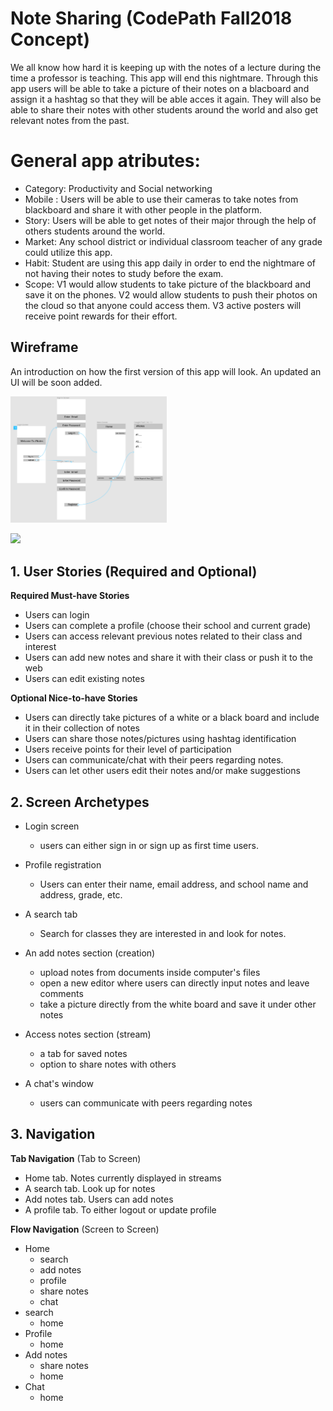 # Note Sharing (CodePath Fall2018 Concept)
We all know how hard it is keeping up with the notes of a lecture during the time a professor is teaching. This app will end this nightmare. Through this app users will be able to  take a picture of their notes on a blacboard and assign it a hashtag so that they will be able acces it again. They will also be able to share their notes with other students around the world and also get relevant notes from the past.
# General app atributes:
- Category: Productivity and Social networking
- Mobile : Users will be able to use their cameras to take notes from blackboard and share it with other people in the platform.
- Story: Users will be able to get notes of their major through the help of others students  around the world.
- Market: Any school district or individual classroom teacher of any grade could utilize this app. 
- Habit: Student are using this app daily in order to end the nightmare of not having their notes to study before the exam.
- Scope: V1 would allow students to take picture of the blackboard and save it on the phones. V2 would allow students to push their photos on the cloud so that anyone could access them. V3 active posters will receive point rewards for their effort.

## Wireframe
An introduction on how the first version of this app will look. An updated an UI will be soon added.

<img src="https://raw.githubusercontent.com/Group45-CodePath/Week1/master/wireframe%2Cdraft.png" width=250><br>


<img src="http://g.recordit.co/5S8wF4k0Vm.gif" width=200><br>


## 1. User Stories (Required and Optional)

**Required Must-have Stories**

 * Users can login
 * Users can complete a profile (choose their school and current grade)
 * Users can access relevant previous notes related to their class and interest
 * Users can add new notes and share it with their class or push it to the web
 * Users can edit existing notes

**Optional Nice-to-have Stories**

 * Users can directly take pictures of a white or a black board and include it in their collection of notes 
 * Users can share those notes/pictures using hashtag identification
 * Users receive points for their level of participation
 * Users can communicate/chat with their peers regarding notes. 
 * Users can let other users edit their notes and/or make suggestions

## 2. Screen Archetypes

 * Login screen
   * users can either sign in or sign up as first time users.
   
 * Profile registration
   * Users can enter their name, email address, and school name and address, grade, etc.
 * A search tab
    * Search for classes they are interested in and look for notes.
 * An add notes section (creation)
    * upload notes from documents inside computer's files
    * open a new editor where users can directly input notes and leave comments
    * take a picture directly from the white board and save it under other notes
 * Access notes section (stream)
    * a tab for saved notes
    * option to share notes with others
* A chat's window
    * users can communicate with peers regarding notes
## 3. Navigation

**Tab Navigation** (Tab to Screen)

 * Home tab. Notes currently displayed in streams
 * A search tab. Look up for notes
 * Add notes tab. Users can add notes
 * A profile tab. To either logout or update profile

**Flow Navigation** (Screen to Screen)

 * Home
   * search
   * add notes
   * profile
   * share notes
   * chat
 * search
   * home
 * Profile
   * home
 * Add notes
   * share notes
   * home
 * Chat
   * home



